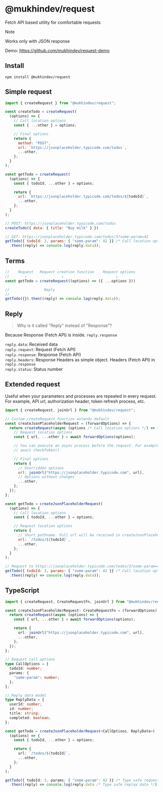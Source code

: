 # @mukhindev/request

Fetch API based utility for comfortable requests

> [!NOTE]  
> Works only with JSON response

Demo: https://github.com/mukhindev/request-demo

## Install

```
npm install @mukhindev/request
```

## Simple request

```JavaScript
import { createRequest } from "@mukhindev/request";

const createTodo = createRequest(
  (options) => {
    // Call location options
    const { ...other } = options;

    // Final options
    return {
      method: "POST",
      url: `https://jsonplaceholder.typicode.com/todos`,
      ...other,
    };
  }
);

const getTodo = createRequest(
  (options) => {
    const { todoId, ...other } = options;

    return {
      url: `https://jsonplaceholder.typicode.com/todos/${todoId}`,
      ...other,
    };
  }
);
```

```JavaScript
// POST: https://jsonplaceholder.typicode.com/todos
createTodo({ data: { title: "Buy milk" } })

// GET: https://jsonplaceholder.typicode.com/todos/3?some-param=42
getTodo({ todoId: 3, params: { "some-param": 42 }} /* Call location options */)
  .then((reply) => console.log(reply.data));
```

## Terms

```JavaScript
//    Request   Request creation function    Request options
//       ↓                ↓                        ↓
const getTodo = createRequest((options) => ({ ...options }))
```

```JavaScript
//                Reply
//                  ↓
getTodo({}).then((reply) => console.log(reply.data));
```

## Reply

> Why is it called "Reply" instead of "Response"?

Because Response (Fetch API) is inside. `reply.response`

`reply.data`: Received data  
`reply.request`: Request (Fetch API)  
`reply.response`: Response (Fetch API)  
`reply.headers`: Response Headers as simple object. Headers (Fetch API) in `reply.response`  
`reply.status`: Status number

## Extended request

Useful when your parameters and processes are repeated in every request.
For example, API url, authorization header, token refresh process, etc.

```JavaScript
import { createRequest, joinUrl } from "@mukhindev/request";

// Custom createRequest function extends default
const createJsonPlaceholderRequest = (forwardOptions) => {
  return createRequest(async (options /* Call location options */) => {
    // Request location options
    const { url, ...other } = await forwardOptions(options);

    // You can execute an async process before the request. For example, check and refresh token
    // await checkToken()

    // Final options
    return {
      // Overridden options
      url: joinUrl("https://jsonplaceholder.typicode.com", url),
      // Options without changes
      ...other,
    };
  });
};
```

```JavaScript
const getTodo = createJsonPlaceholderRequest(
  (options) => {
    // Call location options
    const { todoId, ...other } = options;

    // Request location options
    return {
      // Short pathname. Full url will be received in createJsonPlaceholderRequest
      url: `/todos/${todoId}`,
      ...other,
    };
  }
);
```

```JavaScript
// Request to https://jsonplaceholder.typicode.com/todos/3?some-param=42
getTodo({ todoId: 3, params: { "some-param": 42 }} /* Call location options */)
  .then((reply) => console.log(reply.data));
```

## TypeScript

```TypeScript
import { createRequest, CreateRequestFn, joinUrl } from "@mukhindev/request";

const createJsonPlaceholderRequest: CreateRequestFn = (forwardOptions) => {
  return createRequest(async (options) => {
    const { url, ...other } = await forwardOptions(options);

    return {
      url: joinUrl("https://jsonplaceholder.typicode.com", url),
      ...other,
    };
  });
};
```

```TypeScript
// Request call options
type CallOptions = {
  todoId: number;
  params: {
    "some-param": number;
  };
};

// Reply data model
type ReplyData = {
  userId: number;
  id: number;
  title: string;
  completed: boolean;
};

const getTodo = createJsonPlaceholderRequest<CallOptions, ReplyData>(
  (options) => {
    const { todoId, ...other } = options;

    return {
      url: `/todos/${todoId}`,
      ...other,
    };
  }
);
```

```TypeScript
getTodo({ todoId: 3, params: { "some-param": 42 }} /* Type safe request options */)
  .then((reply) => console.log(reply.data /* Type safe replay data */));
```